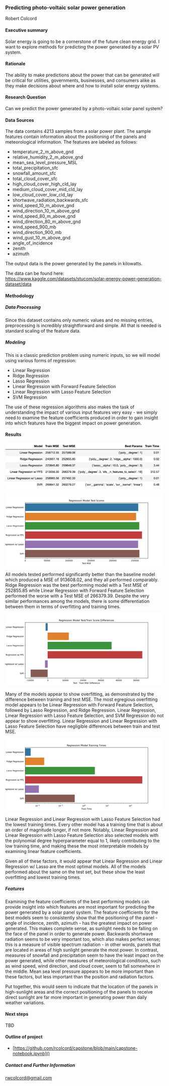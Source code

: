 ### Predicting photo-voltaic solar power generation

Robert Colcord

#### Executive summary
Solar energy is going to be a cornerstone of the future clean energy grid. I want to explore methods for predicting the power generated by a solar PV system.

#### Rationale
The ability to make predictions about the power that can be generated will be critical for utilities, governments, businesses, and consumers alike as they make decisions about where and how to install solar energy systems.

#### Research Question
Can we predict the power generated by a photo-voltaic solar panel system?

#### Data Sources
The data contains 4213 samples from a solar power plant. The sample features contain information about the positioning of the panels and meteorological information. The features are labeled as follows:
- temperature_2_m_above_gnd
- relative_humidity_2_m_above_gnd
- mean_sea_level_pressure_MSL
- total_precipitation_sfc
- snowfall_amount_sfc
- total_cloud_cover_sfc
- high_cloud_cover_high_cld_lay
- medium_cloud_cover_mid_cld_lay
- low_cloud_cover_low_cld_lay
- shortwave_radiation_backwards_sfc
- wind_speed_10_m_above_gnd
- wind_direction_10_m_above_gnd
- wind_speed_80_m_above_gnd
- wind_direction_80_m_above_gnd
- wind_speed_900_mb
- wind_direction_900_mb
- wind_gust_10_m_above_gnd
- angle_of_incidence
- zenith
- azimuth

The output data is the power generated by the panels in kilowatts.

The data can be found here:
https://www.kaggle.com/datasets/stucom/solar-energy-power-generation-dataset/data

#### Methodology
##### Data Processing
Since this dataset contains only numeric values and no missing entries, preprocessing is incredibly straightforward and simple. All that is needed is standard scaling of the feature data.

##### Modeling
This is a classic prediction problem using numeric inputs, so we will model using various forms of regression:
- Linear Regression
- Ridge Regression
- Lasso Regression
- Linear Regression with Forward Feature Selection
- Linear Regression with Lasso Feature Selection
- SVM Regression

The use of these regression algorithms also makes the task of understanding the impact of various input features very easy - we simply need to examine the feature coefficients produced in order to gain insight into which features have the biggest impact on power generation.

#### Results

![Results-Dataframe.png](https://github.com/rcolcord/capstone/blob/main/images/results.png)

![Model-Scores.png](https://github.com/rcolcord/capstone/blob/main/images/test_mse.png)

All models tested performed significantly better than the baseline model which produced a MSE of 913608.02, and they all performed comparably. Ridge Regression was the best performing model with a Test MSE of 252855.85 while Linear Regression with Forward Feature Selection performed the worse with a Test MSE of 266379.39. Despite the very similar performances among the models, there is some differentiation between them in terms of overfitting and training times.

![Model-Scores.png](https://github.com/rcolcord/capstone/blob/main/images/overfit.png)

Many of the models appear to show overfitting, as demonstrated by the difference between training and test MSE. The most egregious overfitting model appears to be Linear Regression with Forward Feature Selection, followed by Lasso Regression, and Ridge Regression. Linear Regression, Linear Regression with Lasso Feature Selection, and SVM Regression do not appear to show overfitting. Linear Regression and Linear Regression with Lasso Feature Selection have negligible differences between train and test MSE.

![Model-Scores.png](https://github.com/rcolcord/capstone/blob/main/images/train_time.png)

Linear Regression and Linear Regression with Lasso Feature Selection had the lowest training times. Every other model has a training time that is about an order of magnitude longer, if not more. 
Notably, Linear Regression and Linear Regression with Lasso Feature Selection also selected models with the polynomial degree hyperparameter equal to 1, likely contributing to the low training time, and making these the most interpretable models by examining linear feature coefficients.

Given all of these factors, it would appear that Linear Regression and Linear Regression w/ Lasso are the most optimal models. All of the models performed about the same on the test set, but these show the least overfitting and lowest training times.

##### Features

Examining the feature coefficients of the best performing models can provide insight into which features are most important for predicting the power generated by a solar panel system. The feature coefficients for the best models seem to consistently show that the positioning of the panel - angle of incidence, zenith, azimuth - has the greatest impact on power generated. This makes complete sense, as sunlight needs to be falling on the face of the panel in order to generate power. Backwards shortwave radiation seems to be very important too, which also makes perfect sense; this is a measure of visible spectrum radiation - in other words, panels that are located in areas of high sunlight generate the most power. In contrast, measures of snowfall and precipitation seem to have the least impact on the power generated, while other measures of meteorological conditions, such as wind speed, wind direction, and cloud cover, seem to fall somewhere in the middle. Mean sea level pressure appears to be more important than these factors, but less important than the position and radiation factors.

Put together, this would seem to indicate that the location of the panels in high-sunlight areas and the correct positioning of the panels to receive direct sunlight are far more important in generating power than daily weather variations.

#### Next steps
TBD

#### Outline of project

- [https://github.com/rcolcord/capstone/blob/main/capstone-notebook.ipynb]()


##### Contact and Further Information
rwcolcord@gmail.com
